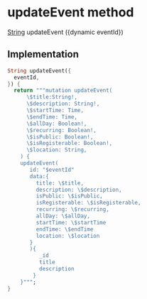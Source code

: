 


# updateEvent method








[String](https://api.flutter.dev/flutter/dart-core/String-class.html) updateEvent
(\{dynamic eventId})








## Implementation

```dart
String updateEvent({
  eventId,
}) {
  return """mutation updateEvent(
      \$title:String!,
      \$description: String!,
      \$startTime: Time,
      \$endTime: Time,
      \$allDay: Boolean!,
      \$recurring: Boolean!,
      \$isPublic: Boolean!,
      \$isRegisterable: Boolean!,
      \$location: String,
    ) {
    updateEvent(
       id: "$eventId"
       data:{
         title: \$title,
         description: \$description,
         isPublic: \$isPublic,
         isRegisterable: \$isRegisterable,
         recurring: \$recurring,
         allDay: \$allDay,
         startTime: \$startTime
         endTime: \$endTime
         location: \$location
       }
       ){
          _id
          title
          description
        }
    }""";
}
```







